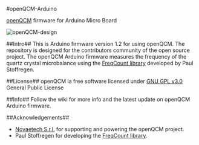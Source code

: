 #openQCM-Arduino


[openQCM](http://openqcm.com/) firmware for Arduino Micro Board 

![openQCM-design](https://dl.dropboxusercontent.com/u/51833595/openQCM-hw.jpg)

##Intro##
This is Arduino firmware version 1.2 for using openQCM. The repository is designed for the contributors community of the open source project. The openQCM Arduino firmware measures the frequency of the quartz crystal microbalance using the [FreqCount library](https://github.com/PaulStoffregen/FreqCount) developed by Paul Stoffregen. 

##License##
openQCM ia free software licensed under [GNU GPL v3.0](http://www.gnu.org/licenses/gpl-3.0.txt) General Public License

##Info##
Follow the wiki for more info and the latest update on openQCM Arduino firmware.

##Acknowledgements##
- [Novaetech S.r.l.](http://www.novaetech.it/en/) for supporting and powering the openQCM project. 
- Paul Stoffregen for developing the [FreqCount library](https://github.com/PaulStoffregen/FreqCount).
